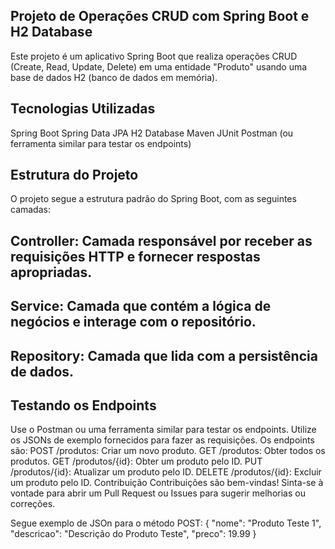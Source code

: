 ## Projeto de Operações CRUD com Spring Boot e H2 Database
Este projeto é um aplicativo Spring Boot que realiza operações CRUD (Create, Read, Update, Delete) em uma entidade "Produto" usando uma base de dados H2 (banco de dados em memória).

## Tecnologias Utilizadas
Spring Boot
Spring Data JPA
H2 Database
Maven
JUnit
Postman (ou ferramenta similar para testar os endpoints)
## Estrutura do Projeto
O projeto segue a estrutura padrão do Spring Boot, com as seguintes camadas:

## Controller: Camada responsável por receber as requisições HTTP e fornecer respostas apropriadas.
## Service: Camada que contém a lógica de negócios e interage com o repositório.
## Repository: Camada que lida com a persistência de dados.

## Testando os Endpoints
Use o Postman ou uma ferramenta similar para testar os endpoints.
Utilize os JSONs de exemplo fornecidos para fazer as requisições.
Os endpoints são:
POST /produtos: Criar um novo produto.
GET /produtos: Obter todos os produtos.
GET /produtos/{id}: Obter um produto pelo ID.
PUT /produtos/{id}: Atualizar um produto pelo ID.
DELETE /produtos/{id}: Excluir um produto pelo ID.
Contribuição
Contribuições são bem-vindas! Sinta-se à vontade para abrir um Pull Request ou Issues para sugerir melhorias ou correções.

Segue exemplo de JSOn para o método POST:
{
  "nome": "Produto Teste 1",
  "descricao": "Descrição do Produto Teste",
  "preco": 19.99
}
